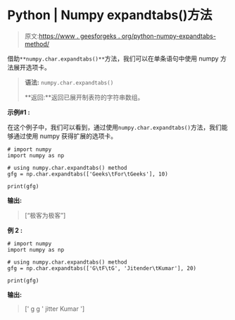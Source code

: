# Python | Numpy expandtabs()方法

> 原文:[https://www . geesforgeks . org/python-numpy-expandtabs-method/](https://www.geeksforgeeks.org/python-numpy-expandtabs-method/)

借助`**numpy.char.expandtabs()**`方法，我们可以在单条语句中使用 numpy 方法展开选项卡。

> **语法:** `numpy.char.expandtabs()`
> 
> **返回:**返回已展开制表符的字符串数组。

**示例#1 :**

在这个例子中，我们可以看到，通过使用`numpy.char.expandtabs()`方法，我们能够通过使用 numpy 获得扩展的选项卡。

```
# import numpy
import numpy as np

# using numpy.char.expandtabs() method
gfg = np.char.expandtabs(['Geeks\tFor\tGeeks'], 10)

print(gfg)
```

**输出:**

> [“极客为极客”]

**例 2 :**

```
# import numpy
import numpy as np

# using numpy.char.expandtabs() method
gfg = np.char.expandtabs(['G\tF\tG', 'Jitender\tKumar'], 20)

print(gfg)
```

**输出:**

> [' g g ' jitter Kumar ']